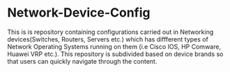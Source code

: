 # Network-Device-Config
This is is repository containing configurations carried out in Networking devices(Switches, Routers, Servers etc.) which has diffferent types of Network Operating Systems running on them (i.e Cisco IOS, HP Comware, Huawei VRP etc.). This repository is subdivided based on device brands so that users can quickly navigate through the content. 
